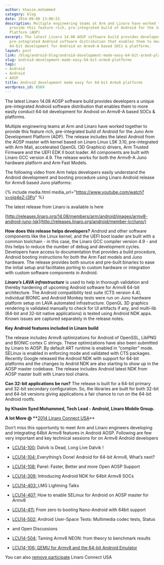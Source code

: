 ```yaml
---
author: khasim.mohammed
category: blog
date: 2014-09-08 13:00:53
description: Multiple engineering teams at Arm and Linaro have worked together to
  provide this feature rich, pre-integrated build of Android for the Juno Arm Development
  Platform (ADP)
excerpt: The latest Linaro 14.08 AOSP software build provides developers a unique
  pre-integrated Android software distribution that enables them to more easily conduct
  64-bit development for Android on Armv8-A based SOCs & platforms.
layout: post
link: /blog/android-blog/android-development-made-easy-64-bit-armv8-platforms/
slug: android-development-made-easy-64-bit-armv8-platforms
tags:
- Android
- Android
- AOSP
title: Android development made easy for 64-bit Armv8 platforms
wordpress_id: 6569
---
```


The latest Linaro 14.08 AOSP software build provides developers a unique pre-integrated Android software distribution that enables them to more easily conduct 64-bit development for Android on Armv8-A based SOCs & platforms.

Multiple engineering teams at Arm and Linaro have worked together to provide this feature rich, pre-integrated build of Android for the Juno Arm Development Platform (ADP). The release includes the latest Android from the AOSP master with kernel based on Linaro Linux LSK 3.10, pre-integrated with Arm Mali, accelerated OpenGL (3D Graphics) drivers, Arm Trusted Firmware and the UEFI EDK II boot loader. All components are built with Linaro GCC version 4.9. The release works for both the Armv8-A Juno hardware platform and Arm Fast Models.

The following video from Arm helps developers easily understand the Android development and booting procedure using Linaro Android release for Armv8 based Juno platforms:

{% include media.html media_url="https://www.youtube.com/watch?v=ojg4eZ-l3Po" %}

The latest release from Linaro is available is here

[http://releases.linaro.org/14.08/members/arm/android/images/armv8-android-juno-lsk](http://releases.linaro.org/android/member-lcr/juno/)

**How does this release helps developers?** Android and other software components like the Linux kernel, and the UEFI boot loader are built with a common toolchain - in this case, the Linaro GCC compiler version 4.9 - and this helps to reduce the number of debug and development cycles. Developers have access to documentation that provides a build procedure, Android booting instructions for both the Arm Fast models and Juno hardware. The release provides both source and pre-built binaries to ease the initial setup and facilitates porting to custom hardware or integration with custom software components in Android.

**_Linaro’s LAVA infrastructure_** is used to help in thorough validation and thereby hardening of upcoming Android software for Armv8 64-bit architecture. The Android compatibility test suite (CTS version 4.4), individual BIONIC and Android Monkey tests were run on Juno hardware platform setup on LAVA automated infrastructure. OpenGL 3D graphics rendering is validated manually to check for UI artifacts if any, and multi-lib (64-bit and 32-bit native applications) is tested using Android NDK apps. Known issues are captured separately in the release notes.

**Key Android features included in Linaro build**

The release includes Armv8 optimizations for Android of OpenSSL, LibPNG and BIONIC cortex C strings. These optimizations have also been submitted by Linaro to AOSP. By default ART runtime is enabled in “compiler” mode. SELinux is enabled in enforcing mode and validated with CTS packages. Recently Google released the Android NDK with support for 64-bit platforms and the changes to Andrid NDK are also starting to show up in the AOSP master codebase. The release includes Android latest NDK from AOSP master built with Linaro tool chains.

**Can 32-bit applications be run?** The release is built for a 64-bit primary and 32-bit secondary configuration. So, the libraries are built for both 32-bit and 64-bit versions giving applications a fair chance to run on the 64-bit Android rootfs.

**by Khasim Syed Mohammed, Tech Lead - Android, Linaro Mobile Group.**

**A lot More @ \*\***[2014 Linaro Connect USA](https://connect.linaro.org/lcu14/)\*\*

Don’t miss this opportunity to meet Arm and Linaro engineers developing and integrating 64bit Armv8 features in Android AOSP. Following are few very important and key technical sessions for on Armv8 Android developers

- [LCU14-100:](https://lcu14.zerista.com/event/member/137702) Dalvik is Dead, Long Live Dalvik !

- [LCU14-104: ](https://lcu14.zerista.com/event/member/137707)Everything’s Done! Android for 64-bit Armv8, What’s next?

- [LCU14-108:](https://lcu14.zerista.com/event/member/137711) Panel: Faster, Better and more Open AOSP Support

- [LCU14-309:](https://lcu14.zerista.com/event/member/137756) Introducing Android NDK for 64bit Armv8 SOCs

- [LCU14-403: ](https://lcu14.zerista.com/event/member/137770)LMG Lightning Talks

- [LCU14-407:](https://lcu14.zerista.com/event/member/137775) How to enable SELinux for Android on AOSP master for Armv8

- [LCU14-411:](http://lcu14.zerista.com/event/member/137779) From zero to booting Nano-Android with 64bit support

- [LCU14-502:](https://lcu14.zerista.com/event/member/137789) Android User-Space Tests: Multimedia codec tests, Status

- and Open Discussions

- [LCU14-504:](https://lcu14.zerista.com/event/member/137791) Taming Armv8 NEON: from theory to benchmark results

- [LCU14-106: QEMU for Armv8 and the 64-bit Android Emulator](https://lcu14.zerista.com/event/member/137709)

You can also [remove participate](https://connect.linaro.org/lcu14/) Linaro Connect USA